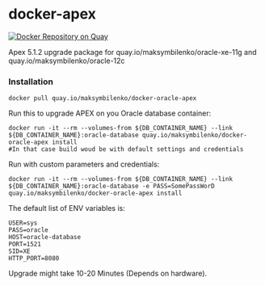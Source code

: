 docker-apex
============================
[![Docker Repository on Quay](https://quay.io/repository/maksymbilenko/docker-oracle-apex/status "Docker Repository on Quay")](https://quay.io/repository/maksymbilenko/docker-oracle-apex)

Apex 5.1.2 upgrade package for quay.io/maksymbilenko/oracle-xe-11g and quay.io/maksymbilenko/oracle-12c

### Installation

    docker pull quay.io/maksymbilenko/docker-oracle-apex

Run this to upgrade APEX on you Oracle database container:

    docker run -it --rm --volumes-from ${DB_CONTAINER_NAME} --link ${DB_CONTAINER_NAME}:oracle-database quay.io/maksymbilenko/docker-oracle-apex install
    #In that case build woud be with default settings and credentials

Run with custom parameters and credentials:

    docker run -it --rm --volumes-from ${DB_CONTAINER_NAME} --link ${DB_CONTAINER_NAME}:oracle-database -e PASS=SomePassWorD quay.io/maksymbilenko/docker-oracle-apex install

The default list of ENV variables is:

    USER=sys
    PASS=oracle
    HOST=oracle-database
    PORT=1521
    SID=XE
    HTTP_PORT=8080

Upgrade might take 10-20 Minutes (Depends on hardware).
